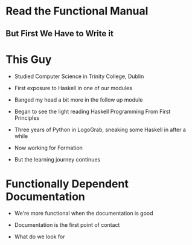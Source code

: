 
# Read the Functional Manual

## But First We Have to Write it

# This Guy

* Studied Computer Science in Trinity College, Dublin

* First exposure to Haskell in one of our modules

* Banged my head a bit more in the follow up module

* Began to see the light reading Haskell Programming From First Principles

* Three years of Python in LogoGrab, sneaking some Haskell in after a while

* Now working for Formation

* But the learning journey continues

# Functionally Dependent Documentation

* We're more functional when the documentation is good

* Documentation is the first point of contact

* What do we look for
